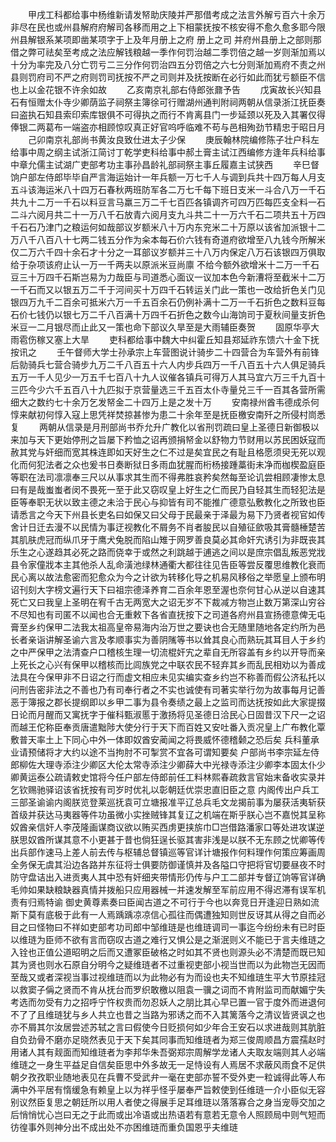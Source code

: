 <!-- { "loadSidebar": true } -->
　　甲戌工科都给事中杨维新请发帑助庆陵并严那借考成之法言外解亏百六十余万非尽在民也或州县解府府解司各移而用之上下相蒙抚按不核安得不愈久愈多耶今限州县解银系某项即凿某项字于上及年月册上之府  册上之司  并府州县册上之部则那借之弊可祛矣至考成之法应解钱粮越一季作何罚治越二季罚倍之越一岁则渐加焉以十分为率完及八分亡罚亏二三分作何罚治四五分罚倍之六七分则渐加焉府不责之州县则罚府司不严之府则罚司抚按不严之司则并及抚按断在必行如此而犹亏额臣不信也上以金花银不许余如故
　　乙亥南京礼部右侍郎张鼐予告
　　戊寅故长兴知县石有恒赠太仆寺少卿荫监子祠祭主簿徐可行赠湖州通判附祠两朝从信录浙江抚臣奏曰盗执石知县索印索库银俱不可得执之而行不肯离县门一步延颈以死及入其署仅得俸银二两葛布一端盗亦相顾惊叹真正好官呜呼临难不苟与邑相殉劲节精忠于昭日月
　　己卯南京礼部尚书黄汝良致仕进太子少保
　　庚辰翰林院编修陈子壮户科左给事中周之纲主试浙江简讨丁乾学吏科给事中郝土膏主试江西编修方逢年兵科给事中章允儒主试湖广吏部考功主事孙昌龄礼部祠祭主事丘履嘉主试狭西
　　辛巳督饷户部左侍郎毕毕自严言海运始计一年兵额一万七千人与调到兵共十四万每人月支五斗该海运米八十四万石春秋两班防军各二万七千每下班日支米一斗合八万一千石共九十二万一千石以料豆言马羸三万二千七百匹各镇调齐可四万匹每匹支全料一石二斗六阅月共二十一万八千石放青六阅月支九斗共二十一万六千石二项共五十万四千石石乃津门之粮运何如哉部议岁额米八十万内东兖米二十万原以该省加派银十二万八千八百八十七两二钱五分作为籴本每石价六钱有奇道府欲增至八九钱今所解米仅二万六千四十余石才十分之一耳部议岁额并三十八万内保定八万石该银四万俱取给于杂项该府止认一万一千两夫以原派米豆尚廪  不给今额外欲增米十二万一千石豆三十万四千石斯岂易为力哉臣与司道悉心面议一议加本色今新漕将至截米十二万一千石而又以银五万二千于河间买十万四千石转运关门此一策也一改给折色关门见银四万九千二百余可抵米六万一千五百余石仍例补满十二万一千石折色之数料豆每石价七钱仍以银七万二千八百满十万四千石折色之数今山海饷司于夏秋间量支折色米豆一二月银尽而止此又一策也命下部议久旱至是大雨辅臣奏贺
　　固原华亭大雨雹伤稼又塞上大旱
　　吏科都给事中魏大中纠霍丘知县郑延祚东馈六十金下抚按讯之
　　壬午督师大学士孙承宗上车营图说计骑步二十四营合为车营外有前锋后勍骑兵七营合骑步九万二千八百五十六人内步兵四万一千八百五十六人俱足骑兵五万一千人见少一万五千七百八十九人议催各镇兵可得万人其马宜六万三千九百十三匹今少六千五百八十九匹拟于京营量选三千五百太仆寺量兑三千一百其各营所需细大之数约七十余万乞发帑金二十四万上是之发十万
　　安南禄州酋韦德成杀何惇来献初何惇入寇上思凭祥焚掠甚惨为患二十余年至是抚臣檄安南歼之所侵村峝悉复
　　两朝从信录是月刑部尚书乔允升广教化以省刑罚疏曰皇上圣德日新御极以来加与天下更始停刑之旨屡下矜恤之诏再颁捐帑金以舒物力节财用以苏民困妖寇而赦其党与奸细而宽其株连即如天好生之仁不过是矣宜民之有耻且格愿须臾无死以观化而何犯法者之众也爰书日奏断狱日多雨血犹腥而桁杨接踵藁街未净而枷楔盈庭臣等职在法司凛凛奉三尺以从事求其生而不得弗胜哀矜矣然每至论讥尝相顾凄惨太息曰有是哉蚩蚩者闵不畏死一至于此又窃叹皇上好生之仁而民乃自轻其生而轻犯法是臣等奉职无状以致主德之未洽于民心与抑皆有司不能推广德意弘敷教化之所致也臣请悉言之今天下州县长吏名曰如保又曰父母于民最亲于泽最为易下乃贤者视官如传舍计日迁去漫不以民情为事迂视教化不屑务不肖者朘民以自殖征歛吸其膏髓棰楚苦其肌肤虎冠而纵爪牙于鹰犬兔脱而陷山雉于网罗善良莫必其命奸宄诱引为非既丧其乐生之心遂趋其必死之路而侥幸于或然之利跳越于逋逃之间以是庶宗倡乱叛恶党戕县令家僮戕本主其他杀人乱命潢池绿林通衢大都往往见告臣等尝反覆思维教化衰而民心离以故法愈密而犯愈众为今之计欲为转移化导之机易风移俗之举愿皇上颁布明诏刊刻大字榜文遍行天下曰祖宗德泽养育二百余年恩至渥也奈何甘心从逆以自速其死亡又曰我皇上圣明在宥千古无两宽大之诏无岁不下裁减方物岂止数万第深山穷谷不尽知也有司匿不以闻也合无重敕下各省直抚按下之司道各府州县宣扬德意俾无屯膏至乡约保甲二法我太祖高皇帝易海内治万世之要诀也合无随里随地各定约所为邑长者亲诣讲解圣谕六言及孝顺事实为善阴隲等书以耸其良心而熟玩其耳目人于乡约之中严保甲之法清查户口稽核生理一切流棍奸宄之辈自无所容盖有乡约以开导而亲上死长之心兴有保甲以稽核而比闾族党之中联农民不轻弃其乡而乱民相劝以为善成法具在今保甲非不日诏之行而虚文相应未见实编实查乡约岂不称善而假公济私托以问刑告密非法之不善也乃有司奉行者之不实也诚使有司著实举行勿为故事每月记善恶于簿报之郡长提纲即以乡甲二事为县令奏绩之最上之监司而达抚按如此大家提掇日论而月醒而又寓抚字于催科甄淑慝于激扬将见圣德日洽民心日固昔汉下尺一之诏而越王佗称臣奉贡唐遣黜陟大使分行于天下而百姓又安吐番入贡况皇上广布教化覃敷普天率土上下同心中外一体即奴酋安蔺闻之将畏威怀德稽颡之恐后矣  兵科董承业请预储将才大约以途不当拘肘不可掣赏不宜各可谓知要矣  户部尚书李宗延左侍郎柳佐大理寺添注少卿区大伦太常寺添注少卿薛大中光禄寺添注少卿李本固太仆少卿黄运泰公疏请敕史馆将今任户部左侍郎前任工料林熙春疏救言官始末备收实录并乞钦赐驰驿诏该省抚按有司岁时优礼以彰朝廷优崇忠直旧臣之意  内阁传出户兵工三部圣谕谕内阁朕览登莱巡抚袁可立塘报准平辽总兵毛文龙揭前事为屡获活夷斩获首级并获达马夷器等件功虽微小实挫贼锋其复辽之机端在斯乎朕心岂不嘉悦其呈称奴酋亲信奸人李茂隆画谋商议欲以贿买西虏更挟旂巾□岂借路潘家口等处进攻谋逆朕思奴酋所谋其意不小更甚于昔也倘狂逞长驱其害非浅是以朕不无东顾之忧卿等传出兵部作速马上差人前去传与枢辅总督镇巡等官详计塘报作何料理作何策应筹画周全务保无虞其沿边各路并东征将士俱要防御谨慎并及各隘口守把将官切要昼夜不时防守盘诘出入进贡夷人其中恐有奸细夹带情形仍传与户工二部并专督辽饷等官详确毛帅如果缺粮缺器真情并拨船只应用器械一并速发解至军前应用不得迟滞有误军机责有归焉特谕  御史黄尊素奏曰臣闻古道之不可行于今也以奔竞日开逢迎日熟如流斯下莫有底极于此有一人焉踽踽凉凉信心孤往而偶遭独知则世反讶其从得之自而必目之曰怪物曰不祥如吏部考功司郎中邹维琏是也维琏调司一事迄今纷纷未有已时臣以维琏为臣师不欲有言而窃叹古道之难行又惧公是之渐泯则义不能已于言夫维琏之入铨也正值公道昭明之后而又遭冢臣破格之时如其不贤也则源头必不清楚而既已知其为贤也则水石原自分明今之疑维琏者不过重视吏部小视当世而以为此物岂无因而至哉又或者深视当事过视维琏而以为此物必有为而设也夫不知维琏生平大节原挂冠以救窦子偁之贤而不肯从抚台而罗织敢檄以阻袁一骥之词而不肯附监司而献媚宁失考选而勿受有力之招呼宁忤权贵而勿忍妖人之朋比其心早已置一官于度外而进退何不了了且维琏犹与乡人共立也昔之当路为邪诱之而不入其篱落今之清议皆贤讽之也亦不屑其尔汝居尝述苏轼之言曰假使今日贬损何如少年合王安石以求进哉则其肮脏自负劲骨不磨亦足晓然表见于天下矣其同事而知维琏者为郑三俊周顺昌方震孺赵时用诸人其有觌面而知维琏者为李邦华朱吾弼郑宗周解学龙诸人夫取友端则其人必端维琏之一身生平益足自信矣臣思中外多故无一足恃设有人焉居不求蔽风雨食不足供朝夕孜孜职业随地表见在兵曹不受武弁一毫在吏部亦誓不受外吏一粒诚得此等人布满中外平居有惰缓急有赖皇上以为祥乎怪乎屡奉严旨敕使到任维琏一介小臣似无容别议然臣复思之朝廷所以用人者使之得展手足耳维琏以落落寡合之身当宠辱交加之后悄悄忧心岂曰无之于此而或出冷语或出热语若有意若无意令人照顾局中则气短而彷徨事外则神分出不成出处不亦困维琏而重负国恩乎夫维琏
